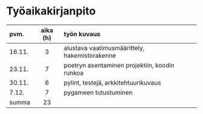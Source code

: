 # Työaikakirjanpito

| pvm.   | aika (h) | työn kuvaus |
|:-------|:--------:|:------------|
| 16.11. | 3        | alustava vaatimusmäärittely, hakemistorakenne |
| 23.11. | 7        | poetryn asentaminen projektiin, koodin runkoa |
| 30.11. | 6        | pylint, testejä, arkkitehtuurikuvaus |
| 7.12.  | 7        | pygameen tutustuminen |
| summa  | 23       | |